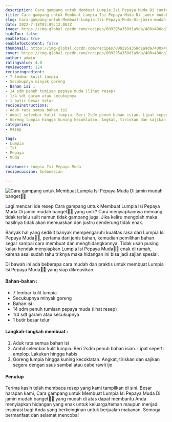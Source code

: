 ```yaml
---
description: Cara gampang untuk Membuat Lumpia Isi Pepaya Muda Di jamin mudah banget"
title: Cara gampang untuk Membuat Lumpia Isi Pepaya Muda Di jamin mudah banget
slug: Cara-gampang-untuk-Membuat-Lumpia-Isi-Pepaya-Muda-Di-jamin-mudah-banget
date: 2022-7-18T03:09:12.063Z
image: https://img-global.cpcdn.com/recipes/009295a358d1a9da/400x400cq70/photo.jpg
hideToc: false
enableToc: true
enableTocContent: false
thumbnail: https://img-global.cpcdn.com/recipes/009295a358d1a9da/400x400cq70/photo.jpg
cover: https://img-global.cpcdn.com/recipes/009295a358d1a9da/400x400cq70/photo.jpg
author: admin
ratingvalue: 4.8
reviewcount: 124
recipeingredient:
- 7 lembar kulit lumpia
- Secukupnya minyak goreng
- Bahan isi :
- 14 sdm penuh tumisan pepaya muda (lihat resep)
- 1/4 sdt garam atau secukupnya
- 1 butir besar telur
recipeinstructions:
- Aduk rata semua bahan isi
- Ambil selembar kulit lumpia. Beri 2sdm penuh bahan isian. Lipat seperti amplop. Lakukan hingga habis
- Goreng lumpia hingga kuning kecoklatan. Angkat, tiriskan dan sajikan segera dengan saus sambal atau cabe rawit ijo
categories:
- Resep

tags:
- Lumpia
- Isi
- Pepaya
- Muda

katakunci: Lumpia Isi Pepaya Muda
recipecuisine: Indonesian

---
```


![Cara gampang untuk Membuat Lumpia Isi Pepaya Muda Di jamin mudah banget👩‍🍳](https://img-global.cpcdn.com/recipes/009295a358d1a9da/400x400cq70/photo.jpg)

Lagi mencari ide resep Cara gampang untuk Membuat Lumpia Isi Pepaya Muda Di jamin mudah banget👩‍🍳 yang unik? Cara menyiapkannya memang tidak terlalu sulit namun tidak gampang juga. Jika keliru mengolah maka hasilnya tidak akan memuaskan dan justru cenderung tidak enak.

Banyak hal yang sedikit banyak mempengaruhi kualitas rasa dari Lumpia Isi Pepaya Muda👩‍🍳, pertama dari jenis bahan, kemudian pemilihan bahan segar sampai cara membuat dan menghidangkannya. Tidak usah pusing kalau hendak menyiapkan Lumpia Isi Pepaya Muda👩‍🍳 enak di rumah, karena asal sudah tahu triknya maka hidangan ini bisa jadi sajian spesial.

Di bawah ini ada beberapa cara mudah dan praktis untuk membuat Lumpia Isi Pepaya Muda👩‍🍳 yang siap dikreasikan.

<!--inarticleads1-->

#### Bahan-bahan :

- 7 lembar kulit lumpia
- Secukupnya minyak goreng
- Bahan isi :
- 14 sdm penuh tumisan pepaya muda (lihat resep)
- 1/4 sdt garam atau secukupnya
- 1 butir besar telur

<!--inarticleads2-->

#### Langkah-langkah membuat :

1. Aduk rata semua bahan isi
1. Ambil selembar kulit lumpia. Beri 2sdm penuh bahan isian. Lipat seperti amplop. Lakukan hingga habis
1. Goreng lumpia hingga kuning kecoklatan. Angkat, tiriskan dan sajikan segera dengan saus sambal atau cabe rawit ijo

#### Penutup

Terima kasih telah membaca resep yang kami tampilkan di sini. Besar harapan kami, Cara gampang untuk Membuat Lumpia Isi Pepaya Muda Di jamin mudah banget👩‍🍳 yang mudah di atas dapat membantu Anda menyiapkan hidangan yang enak untuk keluarga/teman maupun menjadi inspirasi bagi Anda yang berkeinginan untuk berjualan makanan. Semoga bermanfaat dan selamat mencoba!